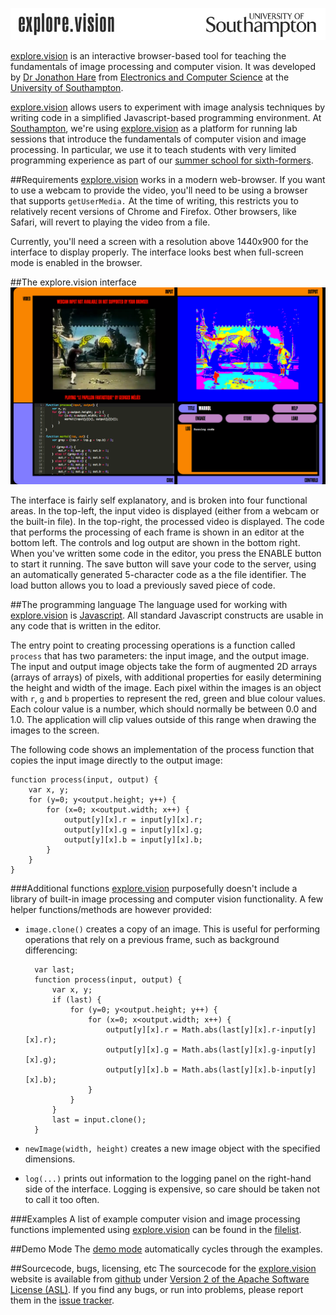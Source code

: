 ![explore.vision](assets/explore-vision.png)

[explore.vision](https://explore.vision) is an interactive browser-based tool for teaching the fundamentals of image processing and computer vision. It was developed by [Dr Jonathon Hare](http://users.ecs.soton.ac.uk/jsh2) from [Electronics and Computer Science](http://ecs.soton.ac.uk) at the [University of Southampton](http://www.soton.ac.uk). 

[explore.vision](https://explore.vision) allows users to experiment with image analysis techniques by writing code in a simplified Javascript-based programming environment. At [Southampton](http://www.soton.ac.uk), we're using [explore.vision](https://explore.vision) as a platform for running lab sessions that introduce the fundamentals of computer vision and image processing. In particular, we use it to teach students with very limited programming experience as part of our [summer school for sixth-formers](http://summerschool.ecs.soton.ac.uk).

##Requirements
[explore.vision](https://explore.vision) works in a modern web-browser. If you want to use a webcam to provide the video, you'll need to be using a browser that supports `getUserMedia.` At the time of writing, this restricts you to relatively recent versions of Chrome and Firefox. Other browsers, like Safari, will revert to playing the video from a file.

Currently, you'll need a screen with a resolution above 1440x900 for the interface to display properly. The interface looks best when full-screen mode is enabled in the browser.

##The explore.vision interface
![The explore.vision UI](assets/ui.png)

The interface is fairly self explanatory, and is broken into four functional areas. In the top-left, the input video is displayed (either from a webcam or the built-in file). In the top-right, the processed video is displayed. The code that performs the processing of each frame is shown in an editor at the bottom left. The controls and log output are shown in the bottom right. When you've written some code in the editor, you press the ENABLE button to start it running. The save button will save your code to the server, using an automatically generated 5-character code as a the file identifier. The load button allows you to load a previously saved piece of code. 

##The programming language
The language used for working with [explore.vision](https://explore.vision) is [Javascript](http://en.wikipedia.org/wiki/JavaScript). All standard Javascript constructs are usable in any code that is written in the editor. 

The entry point to creating processing operations is a function called `process` that has two parameters: the input image, and the output image. The input and output image objects take the form of augmented 2D arrays (arrays of arrays) of pixels, with additional properties for easily determining the height and width of the image. Each pixel within the images is an object with `r`, `g` and `b` properties to represent the red, green and blue colour values. Each colour value is a number, which should normally be between 0.0 and 1.0. The application will clip values outside of this range when drawing the images to the screen.

The following code shows an implementation of the process function that copies the input image directly to the output image:

	function process(input, output) {
	    var x, y;
	    for (y=0; y<output.height; y++) {
	        for (x=0; x<output.width; x++) {
	            output[y][x].r = input[y][x].r;
	            output[y][x].g = input[y][x].g;
	            output[y][x].b = input[y][x].b;
	        }
	    }
	}

###Additional functions
[explore.vision](https://explore.vision) purposefully doesn't include a library of built-in image processing and computer vision functionality. A few helper functions/methods are however provided:

* `image.clone()` creates a copy of an image. This is useful for performing operations that rely on a previous frame, such as background differencing:

		var last;
		function process(input, output) {
		    var x, y;
		    if (last) {
		        for (y=0; y<output.height; y++) {
		            for (x=0; x<output.width; x++) {
		                output[y][x].r = Math.abs(last[y][x].r-input[y][x].r);
		                output[y][x].g = Math.abs(last[y][x].g-input[y][x].g);
		                output[y][x].b = Math.abs(last[y][x].b-input[y][x].b);
		            }
		        }
		    }
		    last = input.clone();
		}

* `newImage(width, height)` creates a new image object with the specified dimensions.
* `log(...)` prints out information to the logging panel on the right-hand side of the interface. Logging is expensive, so care should be taken not to call it too often.

###Examples
A list of example computer vision and image processing functions implemented using [explore.vision](https://explore.vision) can be found in the [filelist](https://explore.vision/filelist).

##Demo Mode
The [demo mode](https://explore.vision/demo) automatically cycles through the examples.

##Sourcecode, bugs, licensing, etc
The sourcecode for the [explore.vision](https://explore.vision) website is available from [github](http://github.com/jonhare/explore.vision) under [Version 2 of the Apache Software License (ASL)](https://github.com/jonhare/explore.vision/blob/master/LICENSE). If you find any bugs, or run into problems, please report them in the [issue tracker](https://github.com/jonhare/explore.vision/issues).
